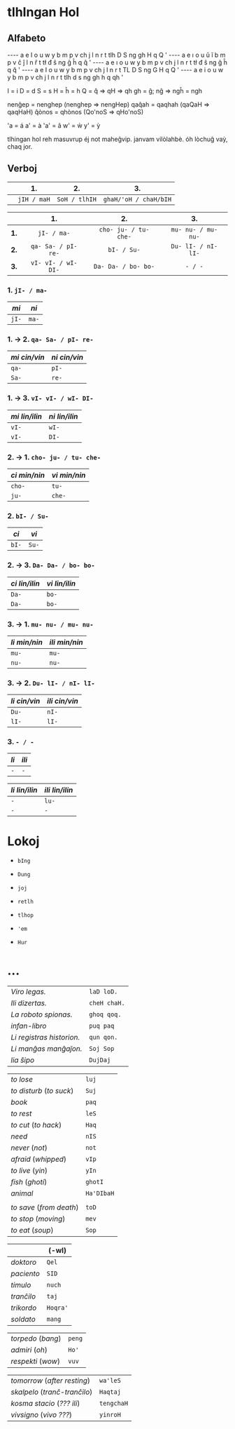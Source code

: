 # tlhIngan Hol

## Alfabeto

---- <!-- Ocrand -->
a e I o u w y
b m p v
ch j l n r t tlh
D S
ng
gh H q Q
'
---- <!-- "Esperanto" -->
a e ı o u ŭ ĭ
b m p v
ĉ ĵ l n r̂ t tł
đ ŝ
ng
ĝ ĥ q q̂
'
---- <!-- English w + y + ch + j -->
a e ı o u w y
b m p v
ch j l n r t tł
đ ŝ
ng
ĝ ĥ q q̂
'
---- <!-- uppercase -->
a e I o u w y
b m p v
ch j l n r t TL
D S
ng
G H q Q
'
---- <!-- lowercase (+ h) -->
a e i o u w y
b m p v
ch j l n r t tlh
d s
ng
gh h q qh
'

I = i
D = d
S = s
H = ĥ = h
Q = q̂ ⇒ qH ⇒ qh
gh = ĝ; nĝ ⇒ ngĥ = ngh

nenĝep = nenghep (nenghep ⇒ nengHep)
qaq̂ah  = qaqhah  (qaQaH ⇒ qaqHaH)
q̂ònos  = qhònos  (Qo'noS ⇒ qHo'noS)

'a = á
a' = à
'a' = â
w' = ẁ
y' = ỳ

tlhingan hol
reh masuvrup éj not maheĝvip.
janvam vilòlahbè.
óh lòchuĝ vaỳ, chaq jor.


## Verboj

| | 1.          | 2.            | 3.                    |
|:-:|:-:|:-:|:-:|
| | `jIH / maH` | `SoH / tlhIH` | `ghaH/'oH / chaH/bIH` |

|        | 1.                  | 2.                    | 3.                    |
|:-:|:-:|:-:|:-:|
| **1.** | `jI- / ma-`         | `cho- ju- / tu- che-` | `mu- nu- / mu- nu-`   |
| **2.** | `qa- Sa- / pI- re-` | `bI- / Su-`           | `Du- lI- / nI- lI-`   |
| **3.** | `vI- vI- / wI- DI-` | `Da- Da- / bo- bo-`   | `- / -`               |

### 1.           `jI- / ma-`

| *mi*  | *ni*  |
|-|-|
| `jI-` | `ma-` |

### 1. → 2.  `qa- Sa- / pI- re-`

| *mi cin/vin* | *ni cin/vin* |
|-|-|
| `qa-`        | `pI-`        |
| `Sa-`        | `re-`        |

### 1. → 3.  `vI- vI- / wI- DI-`

| *mi lin/ilin* | *ni lin/ilin* |
|-|-|
| `vI-`         | `wI-`         |
| `vI-`         | `DI-`         |

### 2. → 1. `cho- ju- / tu- che-`

| *ci min/nin* | *vi min/nin* |
|-|-|
| `cho-`       | `tu-`        |
| `ju-`        | `che-`       |

### 2.           `bI- / Su-`

| *ci*  | *vi*  |
|-|-|
| `bI-` | `Su-` |

### 2. → 3.  `Da- Da- / bo- bo-`

| *ci lin/ilin* | *vi lin/ilin* |
|-|-|
| `Da-`         | `bo-`         |
| `Da-`         | `bo-`         |

### 3. → 1.  `mu- nu- / mu- nu-`

| *li min/nin* | *ili min/nin* |
|-|-|
| `mu-`        | `mu-`         |
| `nu-`        | `nu-`         |

### 3. → 2.  `Du- lI- / nI- lI-`

| *li cin/vin* | *ili cin/vin* |
|-|-|
| `Du-`        | `nI-`         |
| `lI-`        | `lI-`         |

### 3.             `- / -`

| *li*  | *ili* |
|-|-|
| `-`   | `-`   |

| *li lin/ilin* | *ili lin/ilin* |
|-|-|
| `-`           | `lu-`          |
| `-`           | `-`            |

# Lokoj

* `bIng`
* `Dung`

* `joj`
* `retlh`

* `tlhop`
* `'em`

* `Hur`

# ...

| | |
|-|-|
| *Viro legas.* | `laD loD.` |
| *Ili dizertas.* | `cheH chaH.` |
| *La roboto spionas.* | `ghoq qoq.` | <!-- fidi voq -->
| *infan-libro* | `puq paq` |
| *Li registras historion.* | `qun qon.` |
| *Li manĝas manĝaĵon.* | `Soj Sop` |
| *lia ŝipo* | `DujDaj` |

| | |
|-|-|
| *to lose* | `luj` |
| *to disturb* (*to suck*) | `Suj` |
| *book* | `paq` |
| *to rest* | `leS` |
| *to cut* (*to hack*) | `Haq` |
| *need* | `nIS` |
| *never* (*not*) | `not` |
| *afraid* (*whipped*) | `vIp` |
| *to live* (*yin*) | `yIn` |
| *fish* (*ghoti*) | `ghotI` |
| *animal* | `Ha'DIbaH` |
| | |
| *to save* (*from death*) | `toD` |
| *to stop* (*moving*) | `mev` |
| *to eat* (*soup*) | `Sop` |

| | (-wI) |
|-|-|
| *doktoro* | `Qel` | <!-- ankaŭ (ne) "to kill" -->
| *paciento* | `SID` |
| *timulo* | `nuch` |
| *tranĉilo* | `taj` |
| *trikordo* | `Hoqra'` |
| *soldato* | `mang` |

| | |
|-|-|
| *torpedo* (*bang*) | `peng` |
| *admiri* (*oh*) | `Ho'` |
| *respekti* (*wow*) | `vuv` |

| | |
|-|-|
| *tomorrow* (*after resting*) | `wa'leS` |
| *skalpelo* (*tranĉ-tranĉilo*) | `Haqtaj` |
| *kosma stacio* (*??? ili*) | `tengchaH` |
| *vivsigno* (*vivo ???*) | `yinroH` |

<!-- vem wake up; mev stop-->
<!-- HoH to kill; Hegh to die -->
<!-- tlhutlh to drink; tlhuH to breathe -->

<!--
yI- ci/vi lin
tI- ci/vi ilin

HI- ci/vi min
gho- ci/vi nin

yI- ci
pe- vi

-->
<!--

-wIj mia
-lIj cia
-Daj lia
-maj nia
-raj via
-chaj ilia

-->

